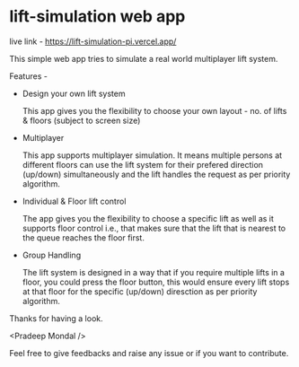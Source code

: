 # lift-simulation web app

live link - https://lift-simulation-pi.vercel.app/

This simple web app tries to simulate a real world multiplayer lift system.

Features - 

- Design your own lift system
  
  This app gives you the flexibility to choose your own layout - no. of lifts & floors (subject to screen size)

- Multiplayer

  This app supports multiplayer simulation. It means multiple persons at different floors can use the lift system for their prefered direction (up/down) simultaneously and the lift handles the request as per priority algorithm.

- Individual & Floor lift control

  The app gives you the flexibility to choose a specific lift as well as it supports floor control i.e., that makes sure that the lift that is nearest to the queue reaches the floor first.

- Group Handling

  The lift system is designed in a way that if you require multiple lifts in a floor, you could press the floor button, this would ensure every lift stops at that floor for the specific (up/down) diresction as per priority algorithm.




Thanks for having a look.


 \<Pradeep Mondal />

Feel free to give feedbacks and raise any issue or if you want to contribute.


 

  
